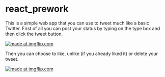 # react_prework
This is a simple web app that you can use to tweet much like a basic Twitter. First of all you can post your status by typing on the type box and then click the tweet button.

<a href="https://imgflip.com/gif/1ztz3j"><img src="https://i.imgflip.com/1ztz3j.gif" title="made at imgflip.com"/></a>

Then you can choose to like, unlike (if you already liked it) or delete your tweet.

<a href="https://imgflip.com/gif/1zu05l"><img src="https://i.imgflip.com/1zu05l.gif" title="made at imgflip.com"/></a>
